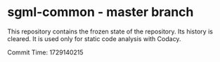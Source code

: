 # sgml-common - master branch

This repository contains the frozen state of the repository.
Its history is cleared. It is used only for static code
analysis with Codacy.

Commit Time: 1729140215